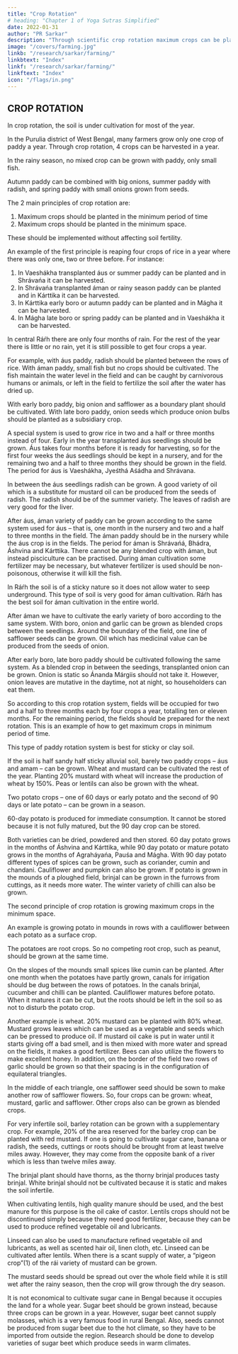 ```yaml
---
title: "Crop Rotation"
# heading: "Chapter 1 of Yoga Sutras Simplified"
date: 2022-01-31
author: "PR Sarkar"
description: "Through scientific crop rotation maximum crops can be planted in the minimum period of time and maximum crops can be planted in the minimum space"
image: "/covers/farming.jpg"
linkb: "/research/sarkar/farming/"
linkbtext: "Index"
linkf: "/research/sarkar/farming/"
linkftext: "Index"
icon: "/flags/in.png"
---
```


## CROP ROTATION

In crop rotation, the soil is under cultivation for most of the year. 

In the Purulia district of West Bengal, many farmers grow only one crop of paddy a year. Through crop rotation, 4 crops can be harvested in a year. 

In the rainy season, no mixed crop can be grown with paddy, only small fish. 

Autumn paddy can be combined with big onions, summer paddy with radish, and spring paddy with small onions grown from seeds.


The 2 main principles of crop rotation are: 

1. Maximum crops should be planted in the minimum period of time
2. Maximum crops should be planted in the minimum space. 

These should be implemented without affecting soil fertility.

An example of the first principle is reaping four crops of rice in a year where there was only one, two or three before. For instance:

1) In Vaeshákha transplanted áus or summer paddy can be planted and in Shrávańa it can be harvested.
2) In Shrávańa transplanted áman or rainy season paddy can be planted and in Kárttika it can be harvested.
3) In Kárttika early boro or autumn paddy can be planted and in Mágha it can be harvested.
4) In Mágha late boro or spring paddy can be planted and in Vaeshákha it can be harvested.

In central Ráŕh there are only four months of rain. For the rest of the year there is little or no rain, yet it is still possible to get four crops a year. 

For example, with áus paddy, radish should be planted between the rows of rice. With áman paddy, small fish but no crops should be cultivated. The fish maintain the water level in the field and can be caught by carnivorous humans or animals, or left in the field to fertilize the soil after the water has dried up. 

With early boro paddy, big onion and safflower as a boundary plant should be cultivated. With late boro paddy, onion seeds which produce onion bulbs should be planted as a subsidiary crop.

A special system is used to grow rice in two and a half or three months instead of four. Early in the year transplanted áus seedlings should be grown. Áus takes four months before it is ready for harvesting, so for the first four weeks the áus seedlings should be kept in a nursery, and for the remaining two and a half to three months they should be grown in the field. The period for áus is Vaeshákha, Jyeśthá Aśádha and Shrávana.

In between the áus seedlings radish can be grown. A good variety of oil which is a substitute for mustard oil can be produced from the seeds of radish. The radish should be of the summer variety. The leaves of radish are very good for the liver.

After áus, áman variety of paddy can be grown according to the same system used for áus – that is, one month in the nursery and two and a half to three months in the field. The áman paddy should be in the nursery while the áus crop is in the fields. The period for áman is Shrávańá, Bhádra, Áshvina and Kárttika. There cannot be any blended crop with áman, but instead pisciculture can be practised. During áman cultivation some fertilizer may be necessary, but whatever fertilizer is used should be non-poisonous, otherwise it will kill the fish.

In Ráŕh the soil is of a sticky nature so it does not allow water to seep underground. This type of soil is very good for áman cultivation. Ráŕh has the best soil for áman cultivation in the entire world.

After áman we have to cultivate the early variety of boro according to the same system. With boro, onion and garlic can be grown as blended crops between the seedlings. Around the boundary of the field, one line of safflower seeds can be grown. Oil which has medicinal value can be produced from the seeds of onion.

After early boro, late boro paddy should be cultivated following the same system. As a blended crop in between the seedings, transplanted onion can be grown. Onion is static so Ánanda Márgiis should not take it. However, onion leaves are mutative in the daytime, not at night, so householders can eat them.

So according to this crop rotation system, fields will be occupied for two and a half to three months each by four crops a year, totalling ten or eleven months. For the remaining period, the fields should be prepared for the next rotation. This is an example of how to get maximum crops in minimum period of time.

This type of paddy rotation system is best for sticky or clay soil. 

If the soil is half sandy half sticky alluvial soil, barely two paddy crops – áus and amam – can be grown. Wheat and mustard can be cultivated the rest of the year. Planting 20% mustard with wheat will increase the production of wheat by 150%. Peas or lentils can also be grown with the wheat.

Two potato crops – one of 60 days or early potato and the second of 90 days or late potato – can be grown in a season. 

60-day potato is produced for immediate consumption. It cannot be stored because it is not fully matured, but the 90 day crop can be stored. 

Both varieties can be dried, powdered and then stored. 60 day potato grows in the months of Áshvina and Kárttika, while 90 day potato or mature potato grows in the months of Agraháyańa, Pauśa and Mágha. With 90 day potato different types of spices can be grown, such as coriander, cumin and chandani. Cauliflower and pumpkin can also be grown. If potato is grown in the mounds of a ploughed field, brinjal can be grown in the furrows from cuttings, as it needs more water. The winter variety of chilli can also be grown.


The second principle of crop rotation is growing maximum crops in the minimum space. 

An example is growing potato in mounds in rows with a cauliflower between each potato as a surface crop.

The potatoes are root crops. So no competing root crop, such as peanut, should be grown at the same time. 

On the slopes of the mounds small spices like cumin can be planted. After one month when the potatoes have partly grown, canals for irrigation should be dug between the rows of potatoes. In the canals brinjal, cucumber and chilli can be planted. Cauliflower matures before potato. When it matures it can be cut, but the roots should be left in the soil so as not to disturb the potato crop.

Another example is wheat. 20% mustard can be planted with 80% wheat. Mustard grows leaves which can be used as a vegetable and seeds which can be pressed to produce oil. If mustard oil cake is put in water until it starts giving off a bad smell, and is then mixed with more water and spread on the fields, it makes a good fertilizer. Bees can also utilize the flowers to make excellent honey. In addition, on the border of the field two rows of garlic should be grown so that their spacing is in the configuration of equilateral triangles. 

In the middle of each triangle, one safflower seed should be sown to make another row of safflower flowers. So, four crops can be grown: wheat, mustard, garlic and safflower. Other crops also can be grown as blended crops.

For very infertile soil, barley rotation can be grown with a supplementary crop. For example, 20% of the area reserved for the barley crop can be planted with red mustard.
If one is going to cultivate sugar cane, banana or radish, the seeds, cuttings or roots should be brought from at least twelve miles away. However, they may come from the opposite bank of a river which is less than twelve miles away.

The brinjal plant should have thorns, as the thorny brinjal produces tasty brinjal. White brinjal should not be cultivated because it is static and makes the soil infertile.

When cultivating lentils, high quality manure should be used, and the best manure for this purpose is the oil cake of castor. Lentils crops should not be discontinued simply because they need good fertilizer, because they can be used to produce refined vegetable oil and lubricants. 

Linseed can also be used to manufacture refined vegetable oil and lubricants, as well as scented hair oil, linen cloth, etc. Linseed can be cultivated after lentils.
When there is a scant supply of water, a “pigeon crop”(1) of the rái variety of mustard can be grown. 

The mustard seeds should be spread out over the whole field while it is still wet after the rainy season, then the crop will grow through the dry season.

It is not economical to cultivate sugar cane in Bengal because it occupies the land for a whole year. Sugar beet should be grown instead, because three crops can be grown in a year. However, sugar beet cannot supply molasses, which is a very famous food in rural Bengal. Also, seeds cannot be produced from sugar beet due to the hot climate, so they have to be imported from outside the region. Research should be done to develop varieties of sugar beet which produce seeds in warm climates.
